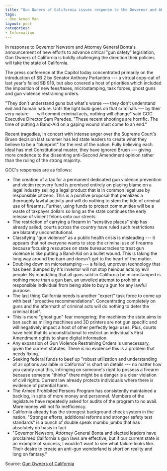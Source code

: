 ```yaml
---
title: "Gun Owners of California issues response to the Governor and AG's press conference on guns"
tags:
- One Armed Man
layout: post
categories:
- Information
---
```


In response to Governor Newsom and Attorney General Bonta's announcement of new efforts to advance critical "gun safety" legislation, Gun Owners of California is boldly challenging the direction their policies will take the state of California.

The press conference at the Capitol today concentrated primarily on the introduction of SB 2 by Senator Anthony Portantino --- a virtual copy-cat of last year's failed SB 918, but also covered a host of priorities which included the imposition of new fees/taxes, microstamping, task forces, ghost guns and gun violence restraining orders.

"They don't understand guns but what's worse --- they don't understand evil and human nature. Until the light bulb goes on that criminals --- by their very nature --- will commit criminal acts, nothing will change" said GOC Executive Director Sam Paredes. "These recent shootings are horrific. The time of putting a Band-Aid on a gaping wound must come to an end."

Recent tragedies, in concert with intense anger over the Supreme Court's Bruen decision last summer has led state leaders to create what they believe to be a "blueprint" for the rest of the nation. Fully believing each ideal has met Constitutional muster, they have ignored Bruen --- giving more credence to the dissenting anti-Second Amendment opinion rather than the ruling of the strong majority.

GOC's responses are as follows:

- The creation of a tax for a permanent dedicated gun violence prevention and victim recovery fund is premised entirely on placing blame on a legal industry selling a legal product that is in common legal use by responsible citizens. This is a punitive proposal that penalizes a thoroughly lawful activity and will do nothing to stem the tide of criminal use of firearms. Further, using funds to protect communities will be a waste of taxpayer dollars so long as the state continues the early release of violent felons onto our streets.
- The restriction of carrying a firearm in "sensitive places" ship has already sailed; courts across the country have ruled such restrictions are blatantly unconstitutional.
- Classifying "gun violence" as a public health crisis is misleading --- it appears that not everyone wants to stop the criminal use of firearms because focusing resources on state bureaucracies to treat gun violence is like putting a Band-Aid on a bullet wound. This is taking the long way around the barn and doesn't get to the heart of the matter.
- Doubling down on microstamping --- a failed, unproven technology that has been dumped by it's inventor will not stop heinous acts by evil people. By mandating that all guns sold in California be microstamped is nothing more than a gun ban, an unveiled attempt to prohibit a responsible individual from being able to buy a gun for any lawful purpose.
- The last thing California needs is another "expert" task force to come up with best "proactive recommendations". Concentrating completely on guns and the aftermath of criminal acts will do nothing to deter the criminal itself.
- This is more "ghost gun" fear mongering; the machines the state aims to ban such as milling machines and 3D printers are not gun specific and will negatively impact a host of other perfectly legal uses. Plus, courts have held that its unconstitutional to restrict an individual's First Amendment rights to share digital information.
- Any expansion of Gun Violence Restraining Orders is unnecessary, given the current statutes. There is no evidence this is a problem that needs fixing.
- Seeking federal funds to beef up "robust utilization and understanding of all options available in California" is short on details --- no matter how you candy coat this, infringing on someone's right to possess a firearm because someone "thinks" there might be a danger is a clear violation of civil rights. Current law already protects individuals where there is evidence of potential harm.
- The Armed Prohibited Persons Program has consistently maintained a backlog, in spite of more money and personnel. Members of the legislature have repeatedly asked for audits of the program to no avail. More money will not fix inefficiency.
- California already has the strongest background check system in the nation. "Stronger efforts, additional reforms and stronger safety test standards" is a bunch of double speak mumbo jumbo that has absolutely no basis in fact.
- "Governor Newsom, Attorney General Bonta and elected leaders have proclaimed California's gun laws are effective, but if our current state is an example of success, I wouldn't want to see what failure looks like. Their desire to create an anti-gun wonderland is short on reality and long on fantasy."

Source: [Gun Owners of California](https://www.gunownersca.com/news/gun-owners-of-california-issues-response-to-the-governor-and-ags-press-conference-on-guns/)